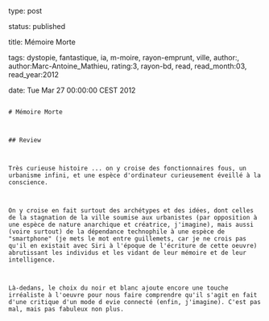 type: post
status: published
title: Mémoire Morte
tags:  dystopie,  fantastique,  ia,  m-moire,  rayon-emprunt,  ville, author:, author:Marc-Antoine_Mathieu, rating:3, rayon-bd, read, read_month:03, read_year:2012
date: Tue Mar 27 00:00:00 CEST 2012
~~~~~~
# Mémoire Morte

## Review

Très curieuse histoire ... on y croise des fonctionnaires fous, un urbanisme infini, et une espèce d'ordinateur curieusement éveillé à la conscience.  
  
On y croise en fait surtout des archétypes et des idées, dont celles de la stagnation de la ville soumise aux urbanistes (par opposition à une espèce de nature anarchique et créatrice, j'imagine), mais aussi (voire surtout) de la dépendance technophile à une espèce de "smartphone" (je mets le mot entre guillemets, car je ne crois pas qu'il en existait avec Siri à l'époque de l'écriture de cette oeuvre) abrutissant les individus et les vidant de leur mémoire et de leur intelligence.  
  
Là-dedans, le choix du noir et blanc ajoute encore une touche irréaliste à l'oeuvre pour nous faire comprendre qu'il s'agit en fait d'une critique d'un mode d evie connecté (enfin, j'imagine). C'est pas mal, mais pas fabuleux non plus.